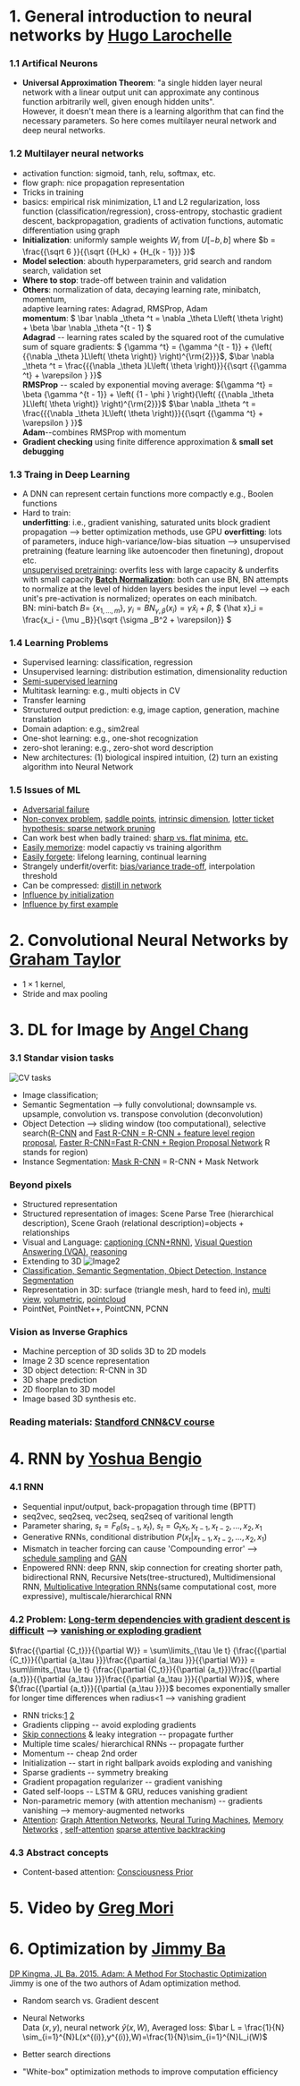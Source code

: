 # 1. General introduction to neural networks by [Hugo Larochelle](http://www.dmi.usherb.ca/~larocheh/index_en.html)
### 1.1 Artifical Neurons
* **Universal Approximation Theorem**: "a single hidden layer neural network with a linear output unit can approximate any continous function arbitrarily well, given enough hidden units".  <br>
However, it doesn't mean there is a learning algorithm that can find the necessary parameters. So here comes multilayer neural network and deep neural networks.
### 1.2 Multilayer neural networks <br>
  * activation function: sigmoid, tanh, relu, softmax, etc.
  * flow graph: nice propagation representation
 * Tricks in training 
  * basics: empirical risk minimization, L1 and L2 regularization, loss function (classification/regression), cross-entropy, stochastic gradient descent, backpropagation, gradients of activation functions, automatic differentiation using graph
  * **Initialization**: uniformly sample weights $W_i$ from $U[-b,b]$ where $b = \frac{{\sqrt 6 }}{{\sqrt {{H_k} + {H_{k - 1}}} }}$
  * **Model selection**: abouth hyperparameters, grid search and random search, validation set
  * **Where to stop**: trade-off between trainin and validation
  * **Others**: normalization of data, decaying learning rate, minibatch, momentum, <br>
  adaptive learning rates: Adagrad, RMSProp, Adam <br>
  **momentum**: $ \bar \nabla _\theta ^t = \nabla _\theta L\left( \theta  \right) + \beta \bar \nabla _\theta ^{t - 1} $   <br>
  **Adagrad** -- learning rates scaled by the squared root of the cumulative sum of square gradients:
  $ {\gamma ^t} = {\gamma ^{t - 1}} + {\left( {{\nabla _\theta }L\left( \theta  \right)} \right)^{\rm{2}}}$, 
  $\bar \nabla _\theta ^t = \frac{{{\nabla _\theta }L\left( \theta  \right)}}{{\sqrt {{\gamma ^t} + \varepsilon } }}$ <br>
  **RMSProp** -- scaled by exponential moving average: 
  ${\gamma ^t} = \beta {\gamma ^{t - 1}} + \left( {1 - \phi } \right){\left( {{\nabla _\theta }L\left( \theta  \right)} \right)^{\rm{2}}}$
  $\bar \nabla _\theta ^t = \frac{{{\nabla _\theta }L\left( \theta  \right)}}{{\sqrt {{\gamma ^t} + \varepsilon } }}$ <br>
  **Adam**--combines RMSProp with momentum
  * **Gradient checking** using finite difference approximation & **small set debugging**
### 1.3 Traing in Deep Learning
 * A DNN can represent certain functions more compactly e.g., Boolen functions
 * Hard to train: <br> 
 **underfitting**: i.e., gradient vanishing, saturated units block gradient propagation --> better optimization methods, use GPU
 **overfitting**: lots of parameters, induce high-variance/low-bias situation --> unsupervised pretraining (feature learning like autoencoder then finetuning), dropout etc. <br>
 [unsupervised pretraining](http://www.jmlr.org/papers/volume11/erhan10a/erhan10a.pdf): overfits less with large capacity & underfits with small capacity
 [**Batch Normalization**](https://kopernio.com/viewer?doi=arXiv:1502.03167&route=6): both can use BN, BN attempts to normalize at the level of hidden layers besides the input level --> each unit's
 pre-activation is normalized; operates on each minibatch. <br>
 BN: mini-batch $B =$ {$x_{1,...,m}$},  ${y_i} = BN_{\gamma ,\beta }(x_i) = \gamma {\hat x}_i + \beta$, $ {\hat x}_i = \frac{x_i - {\mu _B}}{\sqrt {\sigma _B^2 + \varepsilon}}  $

### 1.4 Learning Problems
* Supervised learning: classification, regression
* Unsupervised learning: distribution estimation, dimensionality reduction
* [Semi-supervised learning](https://www.jianshu.com/p/7e2bd0999055)
* Multitask learning: e.g., multi objects in CV
* Transfer learning
* Structured output prediction: e.g, image caption, generation, machine translation
* Domain adaption: e.g., sim2real
* One-shot learning: e.g., one-shot recognization
* zero-shot leraning: e.g., zero-shot word description
* New architectures: (1) biological inspired intuition, (2) turn an existing algorithm into Neural Network

### 1.5 Issues of ML
* [Adversarial failure](https://kopernio.com/viewer?doi=arxiv:1312.6199&route=6)
* [Non-convex problem](http://papers.nips.cc/paper/5486-identifying-and-attacking-the-saddle-point-problem-in-high-dimensional-non-convex-optimization.pdf), 
[saddle points](https://kopernio.com/viewer?doi=arxiv:1412.6544&route=6), 
[intrinsic dimension](https://kopernio.com/viewer?doi=arxiv:1804.08838&route=6), 
[lotter ticket hypothesis: sparse network pruning](https://kopernio.com/viewer?doi=arxiv:1803.03635&route=6)
* Can work best when badly trained: [sharp vs. flat minima](https://kopernio.com/viewer?doi=10.1162/neco.1997.9.1.1&route=1), [etc.](https://kopernio.com/viewer?doi=arxiv:1609.04836&route=6)
* [Easily memorize](https://kopernio.com/viewer?doi=arxiv:1611.03530&route=6): model capactiy vs training algorithm
* [Easily forgete](https://kopernio.com/viewer?doi=10.1073/pnas.1611835114&route=7): lifelong learning, continual learning
* Strangely underfit/overfit: [bias/variance trade-off](https://kopernio.com/viewer?doi=arxiv:1812.11118&route=6), interpolation threshold
* Can be compressed: [distill in network](https://kopernio.com/viewer?doi=arxiv:1503.02531&route=6)
* [Influence by initialization](http://www.jmlr.org/papers/volume11/erhan10a/erhan10a.pdf)
* [Influence by first example](http://www.jmlr.org/papers/volume11/erhan10a/erhan10a.pdf)

# 2. Convolutional Neural Networks by [Graham Taylor](https://www.gwtaylor.ca/)
* $1\times1$ kernel, 
* Stride and max pooling

# 3. DL for Image by [Angel Chang](https://angelxuanchang.github.io/)
### 3.1 Standar vision tasks
![CV tasks](https://github.com/HIT-SMC/Public-Presentations/blob/master/DLRLSS2019/Deep%20Learning/images/image1.png)
* Image classification;
* Semantic Segmentation --> fully convolutional; downsample vs. upsample, convolution vs. transpose convolution (deconvolution)
* Object Detection --> sliding window (too computational), selective search([R-CNN](https://kopernio.com/viewer?doi=10.1109/cvpr.2014.81&route=6) and [Fast R-CNN = R-CNN + feature level region proposal](https://kopernio.com/viewer?doi=10.1109/iccv.2015.169&route=6), [Faster R-CNN=Fast R-CNN + Region Proposal Network](https://kopernio.com/viewer?doi=10.1109/tpami.2016.2577031&route=6) R stands for region)
* Instance Segmentation: [Mask R-CNN](https://kopernio.com/viewer?doi=10.1109/tpami.2018.2844175&route=6) = R-CNN + Mask Network

### Beyond pixels
* Structured representation
 * Structured representation of images: Scene Parse Tree (hierarchical description), Scene Graoh (relational description)=objects + relationships
* Visual and Language: [captioning (CNN+RNN)](https://ieeexplore.ieee.org/stamp/stamp.jsp?arnumber=7534740), [Visual Question Answering (VQA)](https://ieeexplore.ieee.org/stamp/stamp.jsp?arnumber=7534740), [reasoning](https://papers.nips.cc/paper/7381-neural-symbolic-vqa-disentangling-reasoning-from-vision-and-language-understanding.pdf)
* Extending to 3D
![Image2](https://github.com/HIT-SMC/Public-Presentations/blob/master/DLRLSS2019/Deep%20Learning/images/image%202.jpg)
 * [Classification, Semantic Segmentation, Object Detection, Instance Segmentation](https://ieeexplore.ieee.org/stamp/stamp.jsp?arnumber=8099744)
 * Representation in 3D: surface (triangle mesh, hard to feed in), [multi view](https://ieeexplore.ieee.org/stamp/stamp.jsp?arnumber=7410471),  [volumetric](https://ieeexplore.ieee.org/stamp/stamp.jsp?arnumber=8100184), [pointcloud](https://ieeexplore.ieee.org/stamp/stamp.jsp?arnumber=8099499)
 * PointNet, PointNet++, PointCNN, PCNN
 
### Vision as Inverse Graphics
* Machine perception of 3D solids 3D to 2D models
* Image 2 3D scence representation
* 3D object detection: R-CNN in 3D
* 3D shape prediction
* 2D floorplan to 3D model
* Image based 3D synthesis
etc.
### Reading materials: [Standford CNN&CV course](http://cs231n.github.io/)

# 4. RNN by [Yoshua Bengio](https://mila.quebec/en/yoshua-bengio/)
### 4.1 RNN
* Sequential input/output, back-propagation through time (BPTT)
* seq2vec, seq2seq, vec2seq, seq2seq of varitional length
* Parameter sharing, $s_t=F_\theta(s_{t-1}, x_t)$, $s_t=G_t{x_t, x_{t-1},x_{t-2},...,x_2, x_1}$
* Generative RNNs, conditional distribution $P(x_t|x_{t-1},x_{t-2},...,x_2,x_1)$
* Mismatch in teacher forcing can cause 'Compounding error' --> [schedule sampling](http://papers.nips.cc/paper/5956-scheduled-sampling-for-sequence-prediction-with-recurrent-neural-networks.pdf) and [GAN](http://papers.nips.cc/paper/6099-professor-forcing-a-new-algorithm-for-training-recurrent-networks.pdf)
* Enpowered RNN: deep RNN, skip connection for creating shorter path, bidirectional RNN, Recursive Nets(tree-structured), Multidimensional RNN, [Multiplicative Integration RNNs](https://arxiv.org/pdf/1606.06630.pdf)(same computational cost, more expressive), multiscale/hierarchical RNN 
### 4.2 Problem: [Long-term dependencies with gradient descent is difficult](http://www.comp.hkbu.edu.hk/~markus/teaching/comp7650/tnn-94-gradient.pdf) --> [vanishing or exploding gradient](http://people.idsia.ch/~juergen/fundamentaldeeplearningproblem.html)
$\frac{{\partial {C_t}}}{{\partial W}} = \sum\limits_{\tau  \le t} {\frac{{\partial {C_t}}}{{\partial {a_\tau }}}\frac{{\partial {a_\tau }}}{{\partial W}}}  = \sum\limits_{\tau  \le t} {\frac{{\partial {C_t}}}{{\partial {a_t}}}\frac{{\partial {a_t}}}{{\partial {a_\tau }}}\frac{{\partial {a_\tau }}}{{\partial W}}}$, where ${\frac{{\partial {a_t}}}{{\partial {a_\tau }}}}$ becomes exponentially smaller for longer time differences when radius<1 --> vanishing gradient
* RNN tricks:[1](http://proceedings.mlr.press/v28/pascanu13.pdf) [2](https://ieeexplore.ieee.org/stamp/stamp.jsp?arnumber=6639349)
 * Gradients clipping -- avoid exploding gradients
 * [Skip connections]() & leaky integration -- propagate further
 * Multiple time scales/ hierarchical RNNs -- propagate further
 * Momentum -- cheap 2nd order
 * Initialization -- start in right ballpark avoids exploding and vanishing
 * Sparse gradients -- symmetry breaking
 * Gradient propagation regularizer -- gradient vanishing
 * Gated self-loops -- LSTM & GRU, reduces vanishing gradient
 * Non-parametric memory (with attention mechanism) -- gradients vanishing --> memory-augmented networks
 * [Attention](https://mchromiak.github.io/articles/2017/Sep/12/Transformer-Attention-is-all-you-need/#.XUd1QehKguU): [Graph Attention Networks](https://arxiv.org/pdf/1710.10903.pdf), [Neural Turing Machines](https://arxiv.org/pdf/1410.5401.pdf%20(http://Neural%20Turning%20Machines)%20), [Memory Networks](https://arxiv.org/pdf/1410.3916.pdf) , [self-attention](https://papers.nips.cc/paper/7181-attention-is-all-you-need.pdf) [sparse attentive backtracking](http://papers.nips.cc/paper/7991-sparse-attentive-backtracking-temporal-credit-assignment-through-reminding.pdf)
 ### 4.3 Abstract concepts 
 * Content-based attention: [Consciousness Prior](https://arxiv.org/pdf/1709.08568.pdf)
 
 # 5. Video by [Greg Mori](https://www.cs.sfu.ca/~mori/#teaching)
 
 # 6. Optimization by [Jimmy Ba](https://jimmylba.github.io/)
 [DP Kingma, JL Ba. 2015. Adam: A Method For Stochastic Optimization](https://arxiv.org/pdf/1412.6980.pdf) Jimmy is one of the two authors of Adam optimization method.
 * Random search vs. Gradient descent
  * Neural Networks <br>
  Data $(x,y)$, neural network $\hat y(x, W)$, Averaged loss: $\bar L = \frac{1}{N} \sim_{i=1}^{N}L(x^{(i)},y^{(i)},W)=\frac{1}{N}\sim_{i=1}^{N}L_i(W)$
  
 
 * Better search directions
 
 * "White-box" optimization methods to improve computation efficiency


